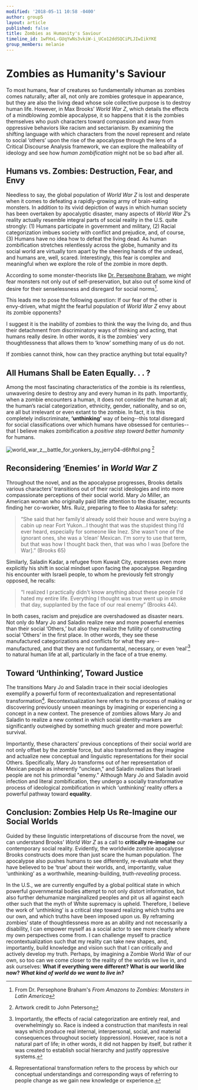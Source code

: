 ```yaml
---
modified: '2018-05-11 10:58 -0400'
author: group5
layout: article
published: false
title: Zombies as Humanity's Saviour
timeline_id: 1wFHxL-GUqYwNs3vkiW-i_UCo12ddSQCiPLJIwIikYKE
group_members: melanie
---
```

# Zombies as Humanity's Saviour

To most humans, fear of creatures so fundamentally inhuman as zombies comes naturally; after all, not only are zombies grotesque in appearance, but they are also the living dead whose sole collective purpose is to destroy human life. However, in Max Brooks’ _World War Z_, which details the effects of a mindblowing zombie apocalypse, it so happens that it is the zombies themselves who push characters toward compassion and away from oppressive behaviors like racism and sectarianism. By examining the shifting language with which characters from the novel represent and relate to social ‘others’ upon the rise of the apocalypse through the lens of a Critical Discourse Analysis framework, we can explore the malleability of ideology and see how _human zombification_ might not be so bad after all.

## Humans vs. Zombies: Destruction, Fear, and Envy

Needless to say, the global population of _World War Z_ is lost and desperate when it comes to defeating a rapidly-growing army of brain-eating monsters. In addition to its vivid depiction of ways in which human society has been overtaken by apocalyptic disaster, many aspects of _World War Z_’s reality actually resemble integral parts of social reality in the U.S. quite strongly: (1) Humans participate in government and military, (2) Racial categorization imbues society with conflict and prejudice, and, of course, (3) Humans have no idea how to defeat the living dead. As human zombification stretches relentlessly across the globe, humanity and its social world are virtually torn apart by the sheering hands of the undead, and humans are, well, scared. Interestingly, this fear is complex and meaningful when we explore the role of the zombie in more depth. 
 
According to some monster-theorists like [Dr. Persephone Braham](http://www.dllc.udel.edu/staff-members/persephone-braham/), we might fear monsters not only out of self-preservation, but also out of some kind of desire for their senselessness and disregard for social norms[^1]. 

This leads me to pose the following question: If our fear of the other is envy-driven, what might the fearful population of _World War Z_ envy about its zombie opponents? 

I suggest it is the inability of zombies to think the way the living do, and thus their detachment from discriminatory ways of thinking and acting, that humans really desire. In other words, it is the zombies' very thoughtlessness that allows them to ‘know’ something many of us do not. 

If zombies cannot think, how can they practice anything but total equality?

## All Humans Shall be Eaten Equally. . . ?

Among the most fascinating characteristics of the zombie is its relentless, unwavering desire to destroy any and every human in its path. Importantly, when a zombie encounters a human, it does not consider the human at all; the human’s racial categorization, ethnicity, gender, nationality, and so on, are all but irrelevant or even extant to the zombie. In fact, it is this completely indiscriminate, **‘unthinking’** way of being--this total disregard for social classifications over which humans have obsessed for centuries--that I believe makes zombification a _positive step toward better humanity_ for humans. 

![world_war_z__battle_for_yonkers_by_jerry04-d6hftol.png]({{site.baseurl}}/images/world_war_z__battle_for_yonkers_by_jerry04-d6hftol.png)
[^2]

## Reconsidering ‘Enemies’ in _World War Z_

Throughout the novel, and as the apocalypse progresses, Brooks details various characters’ transitions out of their racist ideologies and into more compassionate perceptions of their social world. Mary Jo Miller, an American woman who originally paid little attention to the disaster, recounts finding her co-worker, Mrs. Ruiz, preparing to flee to Alaska for safety:

> “She said that her family’d already sold their house and were buying a cabin up near Fort Yukon...I thought that was the stupidest thing I’d ever heard, especially for someone like Inez. She wasn't one of the ignorant ones, she was a ‘clean’ Mexican. I'm sorry to use that term, but that was how I thought back then, that was who I was [before the War].” (Brooks 65)

Similarly, Saladin Kadar, a refugee from Kuwait City, expresses even more explicitly his shift in social mindset upon facing the apocalypse. Regarding his encounter with Israeli people, to whom he previously felt strongly opposed, he recalls: 

> “I realized I practically didn't know anything about these people I'd hated my entire life. Everything I thought was true went up in smoke that day, supplanted by the face of our real enemy” (Brooks 44). 

In both cases, racism and prejudice are overshadowed as disaster nears. Not only do Mary Jo and Saladin realize new and more powerful enemies than their social ‘Others,’ but also they realize the futility of constructing social ‘Others’ in the first place. In other words, they see these manufactured categorizations and conflicts for what they are--manufactured, and that they are not fundamental, necessary, or even ‘real’[^3] to natural human life at all, particularly in the face of a true enemy.

## Toward ‘Unthinking’, Toward Justice 

The transitions Mary Jo and Saladin trace in their social ideologies exemplify a powerful form of recontextualization and representational transformation[^4]. Recontextualization here refers to the process of making or discovering previously unseen meanings by imagining or experiencing a concept in a new context. The presence of zombies allows Mary Jo and Saladin to realize a new context in which social identity-markers are significantly outweighed by something much greater and more powerful: survival. 

Importantly, these characters’ previous conceptions of their social world are not only offset by the zombie force, but also transformed as they imagine and actualize new conceptual and linguistic representations for their social Others. Specifically, Mary Jo transforms out of her representation of Mexican people as inherently "unclean," and Saladin realizes that Israeli people are not his primordial "enemy." Although Mary Jo and Saladin avoid infection and literal zombification, they undergo a socially transformative process of ideological zombification in which ‘unthinking’ reality offers a powerful pathway toward **equality**. 

## Conclusion: Zombies Help Us Re-Imagine our Social Worlds

Guided by these linguistic interpretations of discourse from the novel, we can understand Brooks’ _World War Z_ as a call to **critically re-imagine** our contemporary social reality. Evidently, the worldwide zombie apocalypse Brooks constructs does more than just scare the human population. The apocalypse also pushes humans to see differently, re-evaluate what they have believed to be ‘true’ about their worlds, and, importantly, value ‘unthinking’ as a worthwhile, meaning-building, _truth-revealing_ process. 

In the U.S., we are currently engulfed by a global political state in which powerful governmental bodies attempt to not only distort information, but also further dehumanize marginalized peoples and pit us all against each other such that the myth of White supremacy is upheld. Therefore, I believe the work of ‘unthinking’ is a critical step toward realizing which truths are our own, and which truths have been imposed upon us. By reframing zombies’ state of thoughtlessness more as an ability and not necessarily a disability, I can empower myself as a social actor to see more clearly where my own perspectives come from. I can challenge myself to practice recontextualization such that my reality can take new shapes, and, importantly, build knowledge and vision such that I can critically and actively develop my truth. Perhaps, by imagining a Zombie World War of our own, so too can we come closer to the reality of the worlds we live in, and ask ourselves: **What if everything were different? What is our world like now? _What kind of world do we want to live in?_**
	

[^1]: From Dr. Persephone Braham's _From Amazons to Zombies: Monsters in Latin America_

[^2]: Artwork credit to John Peterson 

[^3]: Importantly, the effects of racial categorization are entirely real, and overwhelmingly so. Race is indeed a construction that manifests in real ways which produce real internal, interpersonal, social, and material consequences throughout society (oppression). However, race is not a natural part of life; in other words, it did not happen by itself, but rather it was created to establish social hierarchy and justify oppressive systems.

[^4]: Representational transformation refers to the process by which our conceptual understandings and corresponding ways of referring to people change as we gain new knowledge or experience.
